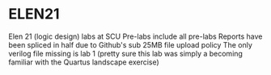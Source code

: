 # ELEN21
Elen 21 (logic design) labs at SCU
Pre-labs include all pre-labs
Reports have been spliced in half due to Github's sub 25MB file upload policy
The only verilog file missing is lab 1 (pretty sure this lab was simply a becoming familiar with the Quartus landscape exercise)
